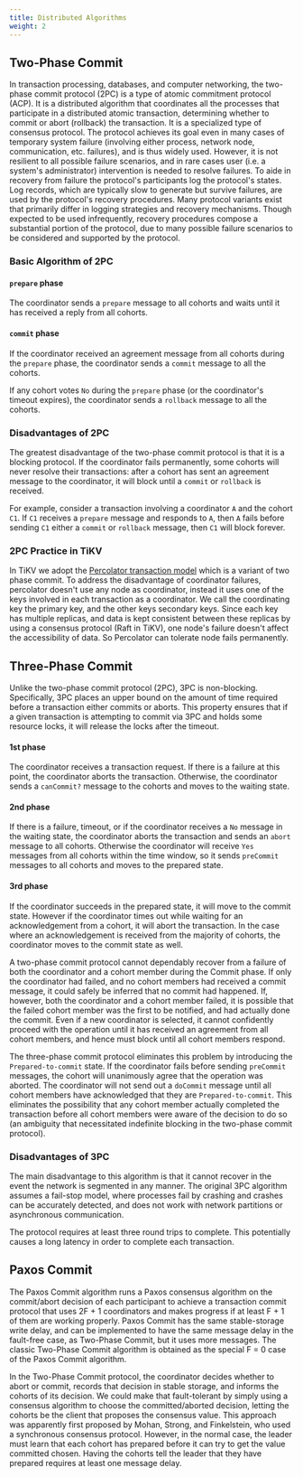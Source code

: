 ```yaml
---
title: Distributed Algorithms
weight: 2
---
```


## Two-Phase Commit

In transaction processing, databases, and computer networking, the two-phase commit protocol (2PC) is a type of atomic commitment protocol (ACP). It is a distributed algorithm that coordinates all the processes that participate in a distributed atomic transaction, determining whether to commit or abort (rollback) the transaction. It is a specialized type of consensus protocol. The protocol achieves its goal even in many cases of temporary system failure (involving either process, network node, communication, etc. failures), and is thus widely used. However, it is not resilient to all possible failure scenarios, and in rare cases user (i.e. a system's administrator) intervention is needed to resolve failures. To aide in recovery from failure the protocol's participants log the protocol's states. Log records, which are typically slow to generate but survive failures, are used by the protocol's recovery procedures. Many protocol variants exist that primarily differ in logging strategies and recovery mechanisms. Though expected to be used infrequently, recovery procedures compose a substantial portion of the protocol, due to many possible failure scenarios to be considered and supported by the protocol.

### Basic Algorithm of 2PC

#### `prepare` phase

The coordinator sends a `prepare` message to all cohorts and waits until it has received a reply from all cohorts.

#### `commit` phase

If the coordinator received an agreement message from all cohorts during the `prepare` phase, the coordinator sends a `commit` message to all the cohorts.

If any cohort votes `No` during the `prepare` phase (or the coordinator's timeout expires), the coordinator sends a `rollback` message to all the cohorts.

### Disadvantages of 2PC

The greatest disadvantage of the two-phase commit protocol is that it is a blocking protocol. If the coordinator fails permanently, some cohorts will never resolve their transactions: after a cohort has sent an agreement message to the coordinator, it will block until a `commit` or `rollback` is received.

For example, consider a transaction involving a coordinator `A` and the cohort `C1`. If `C1` receives a `prepare` message and responds to `A`, then `A` fails before sending `C1`
either a `commit` or `rollback` message, then `C1` will block forever.

### 2PC Practice in TiKV

In TiKV we adopt the [Percolator transaction model](https://storage.googleapis.com/pub-tools-public-publication-data/pdf/36726.pdf) which is a variant of two phase commit. To address the disadvantage of coordinator failures, percolator doesn't use any node as coordinator, instead it uses one of the keys involved in each transaction as a coordinator. We call the coordinating key the primary key, and the other keys secondary keys. Since each key has multiple replicas, and data is kept consistent between these replicas by using a consensus protocol (Raft in TiKV), one node's failure doesn't affect the accessibility of data. So Percolator can tolerate node fails permanently.

## Three-Phase Commit

Unlike the two-phase commit protocol (2PC), 3PC is non-blocking. Specifically, 3PC places an upper bound on the amount of time required before a transaction either commits or aborts. This property ensures that if a given transaction is attempting to commit via 3PC and holds some resource locks, it will release the locks after the timeout.

#### 1st phase
The coordinator receives a transaction request. If there is a failure at this point, the coordinator aborts the transaction. Otherwise, the coordinator sends a `canCommit?` message to the cohorts and moves to the waiting state.

#### 2nd phase
If there is a failure, timeout, or if the coordinator receives a `No` message in the waiting state, the coordinator aborts the transaction and sends an `abort` message to all cohorts. Otherwise the coordinator will receive `Yes` messages from all cohorts within the time window, so it sends `preCommit` messages to all cohorts and moves to the prepared state.

#### 3rd phase
If the coordinator succeeds in the prepared state, it will move to the commit state. However if the coordinator times out while waiting for an acknowledgement from a cohort, it will abort the transaction. In the case where an acknowledgement is received from the majority of cohorts, the coordinator moves to the commit state as well.

A two-phase commit protocol cannot dependably recover from a failure of both the coordinator and a cohort member during the Commit phase. If only the coordinator had failed, and no cohort members had received a commit message, it could safely be inferred that no commit had happened. If, however, both the coordinator and a cohort member failed, it is possible that the failed cohort member was the first to be notified, and had actually done the commit. Even if a new coordinator is selected, it cannot confidently proceed with the operation until it has received an agreement from all cohort members, and hence must block until all cohort members respond.

The three-phase commit protocol eliminates this problem by introducing the `Prepared-to-commit` state. If the coordinator fails before sending `preCommit` messages, the cohort will unanimously agree that the operation was aborted. The coordinator will not send out a `doCommit` message until all cohort members have acknowledged that they are `Prepared-to-commit`. This eliminates the possibility that any cohort member actually completed the transaction before all cohort members were aware of the decision to do so (an ambiguity that necessitated indefinite blocking in the two-phase commit protocol).

### Disadvantages of 3PC

The main disadvantage to this algorithm is that it cannot recover in the event the network is segmented in any manner. The original 3PC algorithm assumes a fail-stop model, where processes fail by crashing and crashes can be accurately detected, and does not work with network partitions or asynchronous communication.

The protocol requires at least three round trips to complete. This potentially causes a long latency in order to complete each transaction.

## Paxos Commit

The Paxos Commit algorithm runs a Paxos consensus algorithm on the commit/abort decision of each participant to achieve a transaction commit protocol that uses 2F + 1 coordinators and makes progress if at least F + 1 of them are working properly. Paxos Commit has the same stable-storage write delay, and can be implemented to have the same message delay in the fault-free case, as Two-Phase Commit, but it uses more messages. The classic Two-Phase Commit algorithm is obtained as the special F = 0 case of the Paxos Commit algorithm.

In the Two-Phase Commit protocol, the coordinator decides whether to abort or commit, records that decision in stable storage, and informs the cohorts of its decision. We could make that fault-tolerant by simply using a consensus algorithm to choose the committed/aborted decision, letting the cohorts be the client that proposes the consensus value. This approach was apparently first proposed by Mohan, Strong, and Finkelstein, who used a synchronous consensus protocol. However, in the normal case, the leader must learn that each cohort has prepared before it can try to get the value committed chosen. Having the cohorts tell the leader that they have prepared requires at least one message delay.

